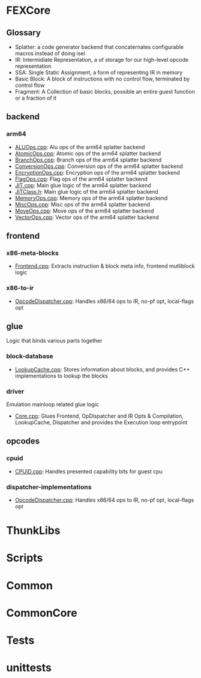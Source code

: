 # FEXCore

## Glossary

- Splatter: a code generator backend that concaternates configurable macros instead of doing isel
- IR: Intermidiate Representation, a of storage for our high-level opcode representation
- SSA: Single Static Assignment, a form of representing IR in memory
- Basic Block: A block of instructions with no control flow, terminated by control flow
- Fragment: A Collection of basic blocks, possible an entire guest function or a fraction of it


## backend

### arm64
- [ALUOps.cpp](../External/FEXCore/Source/Interface/Core/JIT/Arm64/ALUOps.cpp): Alu ops of the arm64 splatter backend
- [AtomicOps.cpp](../External/FEXCore/Source/Interface/Core/JIT/Arm64/AtomicOps.cpp): Atomic ops of the arm64 splatter backend
- [BranchOps.cpp](../External/FEXCore/Source/Interface/Core/JIT/Arm64/BranchOps.cpp): Branch ops of the arm64 splatter backend
- [ConversionOps.cpp](../External/FEXCore/Source/Interface/Core/JIT/Arm64/ConversionOps.cpp): Conversion ops of the arm64 splatter backend
- [EncryptionOps.cpp](../External/FEXCore/Source/Interface/Core/JIT/Arm64/EncryptionOps.cpp): Encryption ops of the arm64 splatter backend
- [FlagOps.cpp](../External/FEXCore/Source/Interface/Core/JIT/Arm64/FlagOps.cpp): Flag ops of the arm64 splatter backend
- [JIT.cpp](../External/FEXCore/Source/Interface/Core/JIT/Arm64/JIT.cpp): Main glue logic of the arm64 splatter backend
- [JITClass.h](../External/FEXCore/Source/Interface/Core/JIT/Arm64/JITClass.h): Main glue logic of the arm64 splatter backend
- [MemoryOps.cpp](../External/FEXCore/Source/Interface/Core/JIT/Arm64/MemoryOps.cpp): Memory ops of the arm64 splatter backend
- [MiscOps.cpp](../External/FEXCore/Source/Interface/Core/JIT/Arm64/MiscOps.cpp): Misc ops of the arm64 splatter backend
- [MoveOps.cpp](../External/FEXCore/Source/Interface/Core/JIT/Arm64/MoveOps.cpp): Move ops of the arm64 splatter backend
- [VectorOps.cpp](../External/FEXCore/Source/Interface/Core/JIT/Arm64/VectorOps.cpp): Vector ops of the arm64 splatter backend



## frontend

### x86-meta-blocks
- [Frontend.cpp](../External/FEXCore/Source/Interface/Core/Frontend.cpp): Extracts instruction & block meta info, frontend mutliblock logic

### x86-to-ir
- [OpcodeDispatcher.cpp](../External/FEXCore/Source/Interface/Core/OpcodeDispatcher.cpp): Handles x86/64 ops to IR, no-pf opt, local-flags opt



## glue
Logic that binds various parts together

### block-database
- [LookupCache.cpp](../External/FEXCore/Source/Interface/Core/LookupCache.cpp): Stores information about blocks, and provides C++ implementations to lookup the blocks

### driver
Emulation mainloop related glue logic
- [Core.cpp](../External/FEXCore/Source/Interface/Core/Core.cpp): Glues Frontend, OpDispatcher and IR Opts & Compilation, LookupCache, Dispatcher and provides the Execution loop entrypoint



## opcodes

### cpuid
- [CPUID.cpp](../External/FEXCore/Source/Interface/Core/CPUID.cpp): Handles presented capability bits for guest cpu

### dispatcher-implementations
- [OpcodeDispatcher.cpp](../External/FEXCore/Source/Interface/Core/OpcodeDispatcher.cpp): Handles x86/64 ops to IR, no-pf opt, local-flags opt

# ThunkLibs

# Scripts

# Common

# CommonCore

# Tests

# unittests

